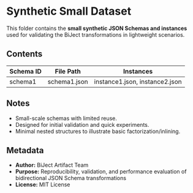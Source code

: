# Synthetic Small Dataset

This folder contains the **small synthetic JSON Schemas and instances** used for validating
the BiJect transformations in lightweight scenarios.

## Contents

| Schema ID  | File Path      | Instances                       |
|------------|----------------|---------------------------------|
| schema1    | schema1.json   | instance1.json, instance2.json  |

## Notes

- Small-scale schemas with limited reuse.
- Designed for initial validation and quick experiments.
- Minimal nested structures to illustrate basic factorization/inlining.

## Metadata

- **Author:** BiJect Artifact Team
- **Purpose:** Reproducibility, validation, and performance evaluation of bidirectional JSON Schema transformations
- **License:** MIT License
